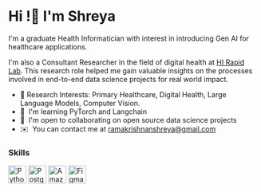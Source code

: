 Hi !👋 I'm Shreya 
===========================================================================================================================================

I'm a graduate Health Informatician with interest in introducing Gen AI for healthcare applications. 

I'm also a Consultant Researcher in the field of digital health at [HI Rapid Lab](https://hirapidlab.com/). This research role helped me gain valuable insights on the processes involved in end-to-end data science projects for real world impact.  

* 🔬 Research Interests: Primary Healthcare, Digital Health, Large Language Models, Computer Vision.
* 🧠  I'm learning PyTorch and Langchain 
* 🤝  I'm open to collaborating on open source data science projects
* ✉️  You can contact me at [ramakrishnanshreya@gmail.com](mailto:ramakrishnanshreya@gmail.com)

### Skills


<p align="left">
<a href="https://www.python.org/" target="_blank" rel="noreferrer"><img src="https://raw.githubusercontent.com/danielcranney/readme-generator/main/public/icons/skills/python-colored.svg" width="36" height="36" alt="Python" /></a>
<a href="https://www.postgresql.org/" target="_blank" rel="noreferrer"><img src="https://raw.githubusercontent.com/danielcranney/readme-generator/main/public/icons/skills/postgresql-colored.svg" width="36" height="36" alt="PostgreSQL" /></a>
<a href="https://aws.amazon.com" target="_blank" rel="noreferrer"><img src="https://raw.githubusercontent.com/danielcranney/readme-generator/main/public/icons/skills/aws-colored.svg" width="36" height="36" alt="Amazon Web Services" /></a>              
<a href="https://www.figma.com/" target="_blank" rel="noreferrer"><img src="https://raw.githubusercontent.com/danielcranney/readme-generator/main/public/icons/skills/figma-colored.svg" width="36" height="36" alt="Figma" /></a>
</p>

